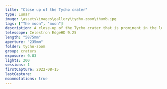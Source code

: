```yaml
---
title: "Close up of the Tycho crater"
type: Lunar
image: \assets\images\gallery\tycho-zoom\thumb.jpg
tags: ["The moon", "moon"]
description: A close-up of the Tycho crater that is prominent in the lower corner of the moon.
telescope: Celestron EdgeHD 9.25
length: "5875mm"
aperture: "235mm"
folder: tycho-zoom
group: craters
exposure: 0.03
lights: 200
sessions: 1
firstCapture: 2022-08-15
lastCapture:
noannotations: true
---
```

